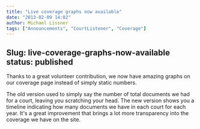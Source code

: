 ```yaml
---
title: "Live coverage graphs now available"
date: "2013-02-09 14:02"
author: Michael Lissner
tags: ["Announcements", "CourtListener", "Coverage"]
---
```

Slug: live-coverage-graphs-now-available
status: published
---

Thanks to a great volunteer contribution, we now have amazing graphs on
our coverage page instead of simply static numbers.

The old version used to simply say the number of total documents we had
for a court, leaving you scratching your head. The new version shows you
a timeline indicating how many documents we have in each court for each
year. It's a great improvement that brings a lot more transparency into
the coverage we have on the site.


